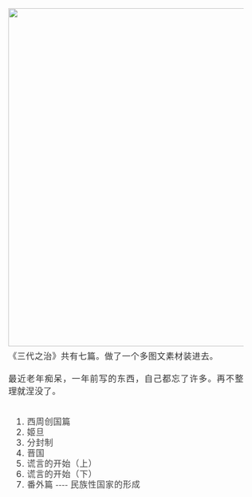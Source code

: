 
<div class="rich_media_area_primary" id="page-content" style="margin: 0px; padding: 32px 16px 12px; color: rgb(51, 51, 51); font-family: -apple-system-font, BlinkMacSystemFont, &quot;Helvetica Neue&quot;, &quot;PingFang SC&quot;, &quot;Hiragino Sans GB&quot;, &quot;Microsoft YaHei UI&quot;, &quot;Microsoft YaHei&quot;, Arial, sans-serif; font-size: medium; letter-spacing: 0.544px;">
	<div class="rich_media_area_primary_inner" style="margin: 0px auto; padding: 0px; max-width: 677px;">
		<div id="img-content" style="margin: 0px; padding: 0px;">
			<div class="rich_media_thumb_wrp" id="media" style="margin: 0px 0px 6px; padding: 0px;">
				<img class="rich_media_thumb" data-backsrc="http://mmbiz.qpic.cn/mmbiz/Ok4hZ0tV6r4aqJfMWvJlE7F37vGeWcB5fT2sEyia2hCdTIUUtwPiaqJqCLkWLG2uMLZ7ia6aRqsxWV3lXSAFhp1vg/0?wx_fmt=jpeg" id="js_cover" src="http://mmbiz.qpic.cn/mmbiz/Ok4hZ0tV6r4aqJfMWvJlE7F37vGeWcB5fT2sEyia2hCdTIUUtwPiaqJqCLkWLG2uMLZ7ia6aRqsxWV3lXSAFhp1vg/640?wx_fmt=jpeg&amp;tp=webp&amp;wxfrom=5" style="margin: 0px; padding: 0px; height: auto !important; display: block; width: 677px; visibility: visible !important;" /></div>
			<div class="rich_media_content " id="js_content" style="margin: 0px; padding: 0px; overflow: hidden; font-size: 17px; word-wrap: break-word; text-align: justify; position: relative;">
				<p style="margin: 0px; padding: 0px; max-width: 100%; box-sizing: border-box !important; word-wrap: break-word !important; clear: both; min-height: 1em;">
					《三代之治》共有七篇。做了一个多图文素材装进去。</p>
				<p style="margin: 0px; padding: 0px; max-width: 100%; box-sizing: border-box !important; word-wrap: break-word !important; clear: both; min-height: 1em;">
					&nbsp;</p>
				<p style="margin: 0px; padding: 0px; max-width: 100%; box-sizing: border-box !important; word-wrap: break-word !important; clear: both; min-height: 1em;">
					最近老年痴呆，一年前写的东西，自己都忘了许多。再不整理就涅没了。</p>
				<p style="margin: 0px; padding: 0px; max-width: 100%; box-sizing: border-box !important; word-wrap: break-word !important; clear: both; min-height: 1em;">
					&nbsp;</p>
				<p style="margin: 0px; padding: 0px; max-width: 100%; box-sizing: border-box !important; word-wrap: break-word !important; clear: both; min-height: 1em;">
					&nbsp;</p>
				<ol class="list-paddingleft-2" style="margin: 0px; padding-right: 0px; padding-left: 2.2em; max-width: 100%; box-sizing: border-box !important; word-wrap: break-word !important;">
					<li style="margin: 0px; padding: 0px; max-width: 100%; box-sizing: border-box !important; word-wrap: break-word !important;">
						<p style="margin: 0px; padding: 0px; max-width: 100%; box-sizing: border-box !important; word-wrap: break-word !important; clear: both; min-height: 1em;">
							<font color="#444444" face="楷体, 楷体_GB2312" style="margin: 0px; padding: 0px; max-width: 100%; box-sizing: border-box !important; word-wrap: break-word !important;"><span style="margin: 0px; padding: 0px; max-width: 100%; line-height: 14px; box-sizing: border-box !important; word-wrap: break-word !important;">西周创国篇</span></font></p>
					</li>
					<li style="margin: 0px; padding: 0px; max-width: 100%; box-sizing: border-box !important; word-wrap: break-word !important;">
						<p style="margin: 0px; padding: 0px; max-width: 100%; box-sizing: border-box !important; word-wrap: break-word !important; clear: both; min-height: 1em;">
							<font color="#444444" face="楷体, 楷体_GB2312" style="margin: 0px; padding: 0px; max-width: 100%; box-sizing: border-box !important; word-wrap: break-word !important;"><span style="margin: 0px; padding: 0px; max-width: 100%; line-height: 14px; box-sizing: border-box !important; word-wrap: break-word !important;">姬旦</span></font></p>
					</li>
					<li style="margin: 0px; padding: 0px; max-width: 100%; box-sizing: border-box !important; word-wrap: break-word !important;">
						<p style="margin: 0px; padding: 0px; max-width: 100%; box-sizing: border-box !important; word-wrap: break-word !important; clear: both; min-height: 1em;">
							<font color="#444444" face="楷体, 楷体_GB2312" style="margin: 0px; padding: 0px; max-width: 100%; box-sizing: border-box !important; word-wrap: break-word !important;"><span style="margin: 0px; padding: 0px; max-width: 100%; line-height: 14px; box-sizing: border-box !important; word-wrap: break-word !important;">分封制</span></font></p>
					</li>
					<li style="margin: 0px; padding: 0px; max-width: 100%; box-sizing: border-box !important; word-wrap: break-word !important;">
						<p style="margin: 0px; padding: 0px; max-width: 100%; box-sizing: border-box !important; word-wrap: break-word !important; clear: both; min-height: 1em;">
							<font color="#444444" face="楷体, 楷体_GB2312" style="margin: 0px; padding: 0px; max-width: 100%; box-sizing: border-box !important; word-wrap: break-word !important;"><span style="margin: 0px; padding: 0px; max-width: 100%; line-height: 14px; box-sizing: border-box !important; word-wrap: break-word !important;">晋国</span></font></p>
					</li>
					<li style="margin: 0px; padding: 0px; max-width: 100%; box-sizing: border-box !important; word-wrap: break-word !important;">
						<p style="margin: 0px; padding: 0px; max-width: 100%; box-sizing: border-box !important; word-wrap: break-word !important; clear: both; min-height: 1em;">
							<font color="#444444" face="楷体, 楷体_GB2312" style="margin: 0px; padding: 0px; max-width: 100%; box-sizing: border-box !important; word-wrap: break-word !important;"><span style="margin: 0px; padding: 0px; max-width: 100%; line-height: 14px; box-sizing: border-box !important; word-wrap: break-word !important;">谎言的开始（上）</span></font></p>
					</li>
					<li style="margin: 0px; padding: 0px; max-width: 100%; box-sizing: border-box !important; word-wrap: break-word !important;">
						<p style="margin: 0px; padding: 0px; max-width: 100%; box-sizing: border-box !important; word-wrap: break-word !important; clear: both; min-height: 1em;">
							<font color="#444444" face="楷体, 楷体_GB2312" style="margin: 0px; padding: 0px; max-width: 100%; box-sizing: border-box !important; word-wrap: break-word !important;"><span style="margin: 0px; padding: 0px; max-width: 100%; line-height: 14px; box-sizing: border-box !important; word-wrap: break-word !important;">谎言的开始（下）</span></font></p>
					</li>
					<li style="margin: 0px; padding: 0px; max-width: 100%; box-sizing: border-box !important; word-wrap: break-word !important;">
						<p style="margin: 0px; padding: 0px; max-width: 100%; box-sizing: border-box !important; word-wrap: break-word !important; clear: both; min-height: 1em;">
							<font color="#444444" face="楷体, 楷体_GB2312" style="margin: 0px; padding: 0px; max-width: 100%; box-sizing: border-box !important; word-wrap: break-word !important;"><span style="margin: 0px; padding: 0px; max-width: 100%; line-height: 14px; box-sizing: border-box !important; word-wrap: break-word !important;">番外篇 ---- 民族性国家的形成</span></font></p>
					</li>
				</ol>
			</div>
		</div>
	</div>
</div>
<br />

          